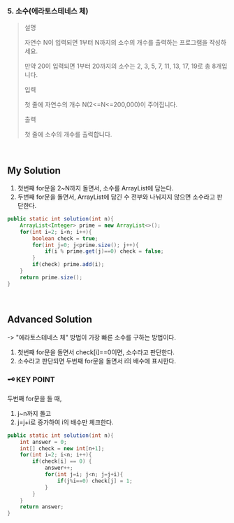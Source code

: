 ### 5. 소수(에라토스테네스 체)
>설명
>
>자연수 N이 입력되면 1부터 N까지의 소수의 개수를 출력하는 프로그램을 작성하세요.
>
>만약 20이 입력되면 1부터 20까지의 소수는 2, 3, 5, 7, 11, 13, 17, 19로 총 8개입니다.
>
>입력
>
>첫 줄에 자연수의 개수 N(2<=N<=200,000)이 주어집니다.
>
>출력
>
>첫 줄에 소수의 개수를 출력합니다.

<br>

## My Solution
1. 첫번째 for문을 2~N까지 돌면서, 소수를 ArrayList에 담는다.
2. 두번째 for문을 돌면서, ArrayList에 담긴 수 전부와 나눠지지 않으면 소수라고 판단한다.


```java
public static int solution(int n){
    ArrayList<Integer> prime = new ArrayList<>();
    for(int i=2; i<n; i++){
        boolean check = true;
        for(int j=0; j<prime.size(); j++){
            if(i % prime.get(j)==0) check = false;
        }
        if(check) prime.add(i);
    }
    return prime.size();
}
```
<br>

## Advanced Solution
-> "에라토스테네스 체" 방법이 가장 빠른 소수를 구하는 방법이다.
1. 첫번째 for문을 돌면서 check[i]==0이면, 소수라고 판단한다.
2. 소수라고 판단되면 두번째 for문을 돌면서 i의 배수에 표시한다.

### 🗝️ KEY POINT
두번째 for문을 돌 때, 
1. j~n까지 돌고
2. j=j+i로 증가하여 i의 배수만 체크한다.

```java
public static int solution(int n){
    int answer = 0;
    int[] check = new int[n+1];
    for(int i=2; i<n; i++){
        if(check[i] == 0) {
            answer++;
            for(int j=i; j<n; j=j+i){
                if(j%i==0) check[j] = 1;
            }
        }
    }
    return answer;
}
```